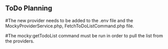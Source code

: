 ToDo Planning
-------------

#The new provider needs to be added to the .env file and the MockyProviderService.php, FetchToDoListCommand.php file.

#The mocky:getTodoList command must be run in order to pull the list from the providers.
